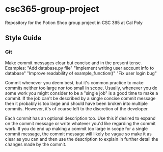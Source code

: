 # csc365-group-project
Repository for the Potion Shop group project in CSC 365 at Cal Poly

## Style Guide
### Git
Make commit messages clear but concise and in the present tense.  
Examples: "Add database.py file" "Implement writing user account info to database" "Improve readability of example_function()" "Fix user login bug"  

Commit whenever you deem best, but it's common practice to make commits neither too large nor too small in scope. Usually, whenever you do some work you might consider to be a "single job" is a good time to make a commit. If the job can't be described by a single concise commit message then it probably is too large and should have been broken into multiple commits. However, it's of course left to the discretion of the developer.  

Each commit has an optional description too. Use this if desired to expand on the commit message or write whatever you'd like regarding the commit work. If you do end up making a commit too large in scope for a single commit message, the commit message will likely be vague so make it as clear as you can and then use the description to explain in further detail the changes made by the commit.
